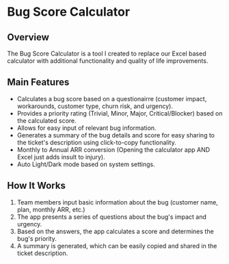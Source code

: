 # Bug Score Calculator

## Overview
The Bug Score Calculator is a tool I created to replace our Excel based calculator with additional functionality and quality of life improvements.

## Main Features
- Calculates a bug score based on a questionairre (customer impact, workarounds, customer type, churn risk, and urgency). 
- Provides a priority rating (Trivial, Minor, Major, Critical/Blocker) based on the calculated score.
- Allows for easy input of relevant bug information.
- Generates a summary of the bug details and score for easy sharing to the ticket's description using click-to-copy functionality.
- Monthly to Annual ARR conversion (Opening the calculator app AND Excel just adds insult to injury).
- Auto Light/Dark mode based on system settings.

## How It Works
1. Team members input basic information about the bug (customer name, plan, monthly ARR, etc.)
2. The app presents a series of questions about the bug's impact and urgency.
3. Based on the answers, the app calculates a score and determines the bug's priority.
4. A summary is generated, which can be easily copied and shared in the ticket description.
